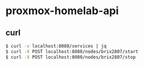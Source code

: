 # proxmox-homelab-api

## curl

```bash
$ curl -v localhost:8080/services | jq
$ curl -X POST localhost:8080/nodes/brix2807/start
$ curl -X POST localhost:8080/nodes/brix2807/stop
```